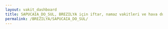 ```yaml
---
layout: vakit_dashboard
title: SAPUCAIA_DO_SUL, BREZILYA için iftar, namaz vakitleri ve hava durumu - ilçe/eyalet seç
permalink: /BREZILYA/SAPUCAIA_DO_SUL/
---
```


<script type="text/javascript">
  var GLOBAL_COUNTRY = 'BREZILYA';
  var GLOBAL_CITY = 'SAPUCAIA_DO_SUL';
  var GLOBAL_STATE = '';
  var lat = 72;
  var lon = 21;
</script>
